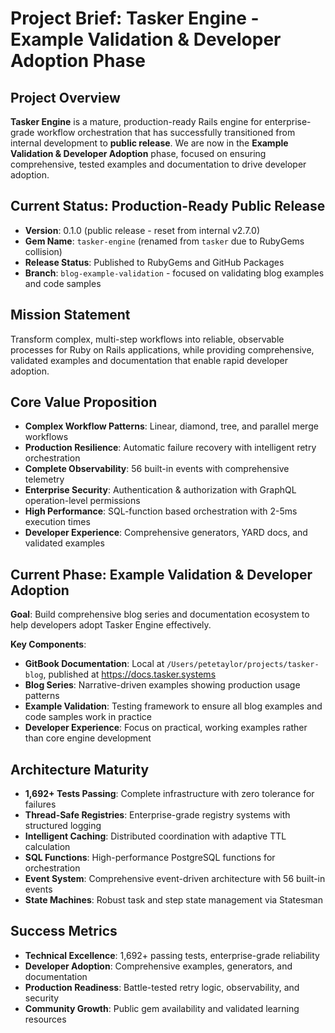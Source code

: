 # Project Brief: Tasker Engine - Example Validation & Developer Adoption Phase

## Project Overview
**Tasker Engine** is a mature, production-ready Rails engine for enterprise-grade workflow orchestration that has successfully transitioned from internal development to **public release**. We are now in the **Example Validation & Developer Adoption** phase, focused on ensuring comprehensive, tested examples and documentation to drive developer adoption.

## Current Status: Production-Ready Public Release
- **Version**: 0.1.0 (public release - reset from internal v2.7.0)
- **Gem Name**: `tasker-engine` (renamed from `tasker` due to RubyGems collision)
- **Release Status**: Published to RubyGems and GitHub Packages
- **Branch**: `blog-example-validation` - focused on validating blog examples and code samples

## Mission Statement
Transform complex, multi-step workflows into reliable, observable processes for Ruby on Rails applications, while providing comprehensive, validated examples and documentation that enable rapid developer adoption.

## Core Value Proposition
- **Complex Workflow Patterns**: Linear, diamond, tree, and parallel merge workflows
- **Production Resilience**: Automatic failure recovery with intelligent retry orchestration
- **Complete Observability**: 56 built-in events with comprehensive telemetry
- **Enterprise Security**: Authentication & authorization with GraphQL operation-level permissions
- **High Performance**: SQL-function based orchestration with 2-5ms execution times
- **Developer Experience**: Comprehensive generators, YARD docs, and validated examples

## Current Phase: Example Validation & Developer Adoption
**Goal**: Build comprehensive blog series and documentation ecosystem to help developers adopt Tasker Engine effectively.

**Key Components**:
- **GitBook Documentation**: Local at `/Users/petetaylor/projects/tasker-blog`, published at https://docs.tasker.systems
- **Blog Series**: Narrative-driven examples showing production usage patterns
- **Example Validation**: Testing framework to ensure all blog examples and code samples work in practice
- **Developer Experience**: Focus on practical, working examples rather than core engine development

## Architecture Maturity
- **1,692+ Tests Passing**: Complete infrastructure with zero tolerance for failures
- **Thread-Safe Registries**: Enterprise-grade registry systems with structured logging
- **Intelligent Caching**: Distributed coordination with adaptive TTL calculation
- **SQL Functions**: High-performance PostgreSQL functions for orchestration
- **Event System**: Comprehensive event-driven architecture with 56 built-in events
- **State Machines**: Robust task and step state management via Statesman

## Success Metrics
- **Technical Excellence**: 1,692+ passing tests, enterprise-grade reliability
- **Developer Adoption**: Comprehensive examples, generators, and documentation
- **Production Readiness**: Battle-tested retry logic, observability, and security
- **Community Growth**: Public gem availability and validated learning resources
